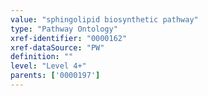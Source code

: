 ```yaml
---
value: "sphingolipid biosynthetic pathway"
type: "Pathway Ontology"
xref-identifier: "0000162"
xref-dataSource: "PW"
definition: ""
level: "Level 4+"
parents: ['0000197']
---
```

